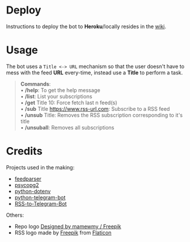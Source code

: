 # Deploy

Instructions to deploy the bot to **Heroku**/locally resides in the [wiki](https://github.com/hyPnOtICDo0g/rss-chan/wiki).

# Usage

The bot uses a `Title <-> URL` mechanism so that the user doesn't have to mess with the feed **URL** every-time, instead use a **Title** to perform a task.

>**Commands**:  
>• **/help**: To get the help message  
• **/list**: List your subscriptions  
• **/get** Title 10: Force fetch last n feed(s)  
• **/sub** Title https://www.rss-url.com: Subscribe to a RSS feed  
• **/unsub** Title: Removes the RSS subscription corresponding to it's title  
• **/unsuball**: Removes all subscriptions  

# Credits

Projects used in the making:

* [feedparser](https://github.com/kurtmckee/feedparser)
* [psycopg2](https://github.com/psycopg/psycopg2)
* [python-dotenv](https://github.com/theskumar/python-dotenv)
* [python-telegram-bot](https://github.com/python-telegram-bot/python-telegram-bot)
* [RSS-to-Telegram-Bot](https://github.com/BoKKeR/RSS-to-Telegram-Bot)

Others:

* Repo logo [Designed by mamewmy / Freepik](https://www.freepik.com/free-vector/young-girl-thinking-face-wondering-cartoon-illustration_11652601.htm)
* RSS logo made by [Freepik](https://www.freepik.com) from [Flaticon](https://www.flaticon.com/free-icon/rss_1051260)
